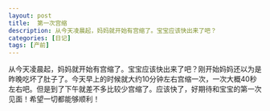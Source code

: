 ```yaml
---
layout: post
title:  第一次宫缩
description: 从今天凌晨起，妈妈就开始有宫缩了。宝宝应该快出来了吧？
categories: [日记]
tags: [产前]
---
```

从今天凌晨起，妈妈就开始有宫缩了。宝宝应该快出来了吧？刚开始妈妈还以为是昨晚吃坏了肚子了。今天早上的时候就大约10分钟左右宫缩一次，一次大概40秒左右吧。但是到了下午就差不多比较少宫缩了。应该快了，好期待和宝宝的第一次见面！希望一切都能够顺利！
